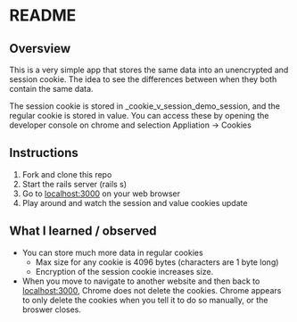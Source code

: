 # README

## Oversview
This is a very simple app that stores the same data into an unencrypted and session cookie. The idea to see the differences between when they both contain the same data.

The session cookie is stored in _cookie_v_session_demo_session, and the regular cookie is stored in value. You can access these by opening the developer console on chrome and selection Appliation -> Cookies

## Instructions

1. Fork and clone this repo
2. Start the rails server (rails s)
3. Go to [localhost:3000](localhost:3000) on your web browser
4. Play around and watch the session and value cookies update

## What I learned / observed
* You can store much more data in regular cookies
  * Max size for any cookie is 4096 bytes (characters are 1 byte long)
  * Encryption of the session cookie increases size.
* When you move to navigate to another website and then back to [localhost:3000](localhost:3000), Chrome does not delete the cookies. Chrome appears to only delete the cookies when you tell it to do so manually, or the broswer closes.